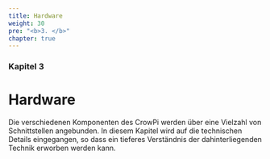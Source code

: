 ```yaml
---
title: Hardware
weight: 30
pre: "<b>3. </b>"
chapter: true
---
```


### Kapitel 3

# Hardware

Die verschiedenen Komponenten des CrowPi werden über eine Vielzahl von Schnittstellen angebunden. In diesem Kapitel wird auf die 
technischen Details eingegangen, so dass ein tieferes Verständnis der dahinterliegenden Technik erworben werden kann.
